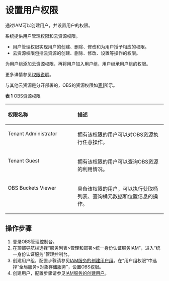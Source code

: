 # 设置用户权限<a name="zh-cn_topic_0045829068"></a>

通过IAM可以创建用户，并设置用户的权限。

系统提供用户管理权限和云资源权限。

-   用户管理权限实现用户的创建、删除、修改和为用户授予相应的权限。
-   云资源权限包括云资源的创建、删除、修改、设置等操作的权限。

为用户组添加云资源权限，再将用户加入用户组，用户继承用户组的权限。

更多详情参见[权限说明](http://support.huaweicloud.com/usermanual-permissions/zh-cn_topic_0063498930.html)。

与其他云资源是分开部署的，OBS的资源权限如[表1](#table1798613514654)所示。

**表 1**  OBS资源权限

<a name="table1798613514654"></a>
<table><thead align="left"><tr id="row5316895314654"><th class="cellrowborder" valign="top" width="44%" id="mcps1.2.3.1.1"><p id="p4151021714724"><a name="p4151021714724"></a><a name="p4151021714724"></a><strong id="b868957115216"><a name="b868957115216"></a><a name="b868957115216"></a>权限名称</strong></p>
</th>
<th class="cellrowborder" valign="top" width="56.00000000000001%" id="mcps1.2.3.1.2"><p id="p6195992914724"><a name="p6195992914724"></a><a name="p6195992914724"></a><strong id="b1556810719534"><a name="b1556810719534"></a><a name="b1556810719534"></a>描述</strong></p>
</th>
</tr>
</thead>
<tbody><tr id="row4148227814654"><td class="cellrowborder" valign="top" width="44%" headers="mcps1.2.3.1.1 "><p id="p4071005914724"><a name="p4071005914724"></a><a name="p4071005914724"></a>Tenant Administrator</p>
</td>
<td class="cellrowborder" valign="top" width="56.00000000000001%" headers="mcps1.2.3.1.2 "><p id="p918049114724"><a name="p918049114724"></a><a name="p918049114724"></a>拥有该权限的用户可以对OBS资源执行任意操作。</p>
</td>
</tr>
<tr id="row1354110114654"><td class="cellrowborder" valign="top" width="44%" headers="mcps1.2.3.1.1 "><p id="p4880058614724"><a name="p4880058614724"></a><a name="p4880058614724"></a>Tenant Guest</p>
</td>
<td class="cellrowborder" valign="top" width="56.00000000000001%" headers="mcps1.2.3.1.2 "><p id="p6053340814724"><a name="p6053340814724"></a><a name="p6053340814724"></a>拥有该权限的用户可以查询OBS资源的利用情况。</p>
</td>
</tr>
<tr id="row5349320214654"><td class="cellrowborder" valign="top" width="44%" headers="mcps1.2.3.1.1 "><p id="p3833120614724"><a name="p3833120614724"></a><a name="p3833120614724"></a>OBS Buckets Viewer</p>
</td>
<td class="cellrowborder" valign="top" width="56.00000000000001%" headers="mcps1.2.3.1.2 "><p id="p1501374514741"><a name="p1501374514741"></a><a name="p1501374514741"></a>具备该权限的用户，可以执行获取桶列表、查询桶元数据和位置信息的操作。</p>
</td>
</tr>
</tbody>
</table>

## 操作步骤<a name="section187742471391"></a>

1.  登录OBS管理控制台。
2.  在顶部导航栏选择“服务列表\>管理和部署\>统一身份认证服务IAM”，进入“统一身份认证服务”管理控制台。
3.  创建用户组，配置步骤请参见[IAM服务的创建用户组](https://support.huaweicloud.com/usermanual-iam/zh-cn_topic_0046611269.html)。在“用户组权限”中选择“全局服务\>对象存储服务”，设置OBS权限。
4.  创建用户，配置步骤请参见[IAM服务的创建用户](https://support.huaweicloud.com/usermanual-iam/zh-cn_topic_0046611303.html)。

